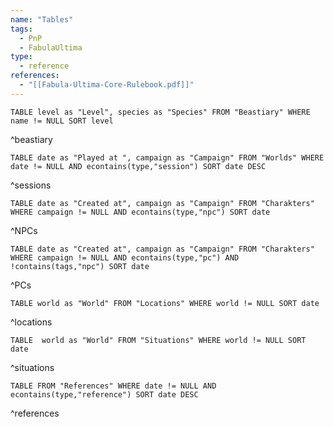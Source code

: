 ```yaml
---
name: "Tables"
tags:
  - PnP
  - FabulaUltima
type:
  - reference
references:
  - "[[Fabula-Ultima-Core-Rulebook.pdf]]"
---
```

```dataview
TABLE level as "Level", species as "Species" FROM "Beastiary" WHERE name != NULL SORT level
```

^beastiary

```dataview
TABLE date as "Played at ", campaign as "Campaign" FROM "Worlds" WHERE date != NULL AND econtains(type,"session") SORT date DESC
```

^sessions

```dataview
TABLE date as "Created at", campaign as "Campaign" FROM "Charakters" WHERE campaign != NULL AND econtains(type,"npc") SORT date
```

^NPCs

```dataview
TABLE date as "Created at", campaign as "Campaign" FROM "Charakters" WHERE campaign != NULL AND econtains(type,"pc") AND !contains(tags,"npc") SORT date
```

^PCs

```dataview
TABLE world as "World" FROM "Locations" WHERE world != NULL SORT date
```

^locations

```dataview
TABLE  world as "World" FROM "Situations" WHERE world != NULL SORT date
```

^situations

```dataview
TABLE FROM "References" WHERE date != NULL AND econtains(type,"reference") SORT date DESC
```

^references
